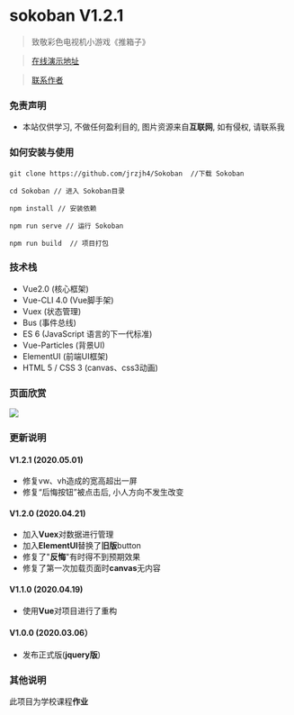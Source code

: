 # sokoban V1.2.1

> 致敬彩色电视机小游戏《推箱子》

> <a href="https://game.itzjh.cn" target="_blank">在线演示地址</a>

> <a href="https://www.itzjh.cn/images/wechat.jpg" target="_blank">联系作者</a>

### 免责声明

- 本站仅供学习, 不做任何盈利目的, 图片资源来自**互联网**, 如有侵权, 请联系我

### 如何安装与使用

```base
git clone https://github.com/jrzjh4/Sokoban  //下载 Sokoban

cd Sokoban // 进入 Sokoban目录

npm install // 安装依赖

npm run serve // 运行 Sokoban

npm run build  // 项目打包
```

### 技术栈

- Vue2.0 (核心框架)
- Vue-CLI 4.0 (Vue脚手架)
- Vuex (状态管理)
- Bus (事件总线)
- ES 6 (JavaScript 语言的下一代标准)
- Vue-Particles (背景UI)
- ElementUI (前端UI框架)
- HTML 5 / CSS 3 (canvas、css3动画)

### 页面欣赏

<img src="https://github.com/jrzjh4/Sokoban/blob/master/img01.png">

### 更新说明

#### V1.2.1 (2020.05.01)

* 修复vw、vh造成的宽高超出一屏
* 修复“后悔按钮”被点击后, 小人方向不发生改变

#### V1.2.0 (2020.04.21)

* 加入**Vuex**对数据进行管理
* 加入**ElementUI**替换了**旧版**button
* 修复了"**反悔**"有时得不到预期效果
* 修复了第一次加载页面时**canvas**无内容

#### V1.1.0 (2020.04.19)

* 使用**Vue**对项目进行了重构

#### V1.0.0 (2020.03.06）

* 发布正式版(**jquery版**)


### 其他说明

此项目为学校课程**作业**
